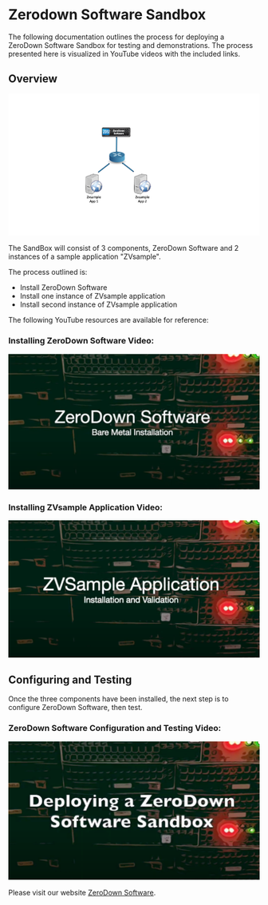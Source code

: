 # Zerodown Software Sandbox

The following documentation outlines the process for deploying a ZeroDown Software Sandbox for testing and demonstrations.  The process presented here is visualized in YouTube videos with the included links.

## Overview

![alt text](media/Overview1.png "SandBox Overview")

The SandBox will consist of 3 components, ZeroDown Software and 2 instances of a sample application "ZVsample". 

The process outlined is:
* Install ZeroDown Software
* Install one instance of ZVsample application
* Install second instance of ZVsample application

The following YouTube resources are available for reference:

### Installing ZeroDown Software Video:

[![ZeroDown Installation Video](media/ZDSBMI-Install2.png)](https://youtu.be/YZoy6kVi1m8?si=9hvmRztielbB749G)


### Installing ZVsample Application Video:
[![ZVsample Applicatin Installation Video](media/ZDS-zvsample2.png)](https://youtu.be/MESg98FaWG0?si=gUyYh3IM-dh_9Vfo)




## Configuring and Testing

Once the three components have been installed, the next step is to configure ZeroDown Software, then test.

### ZeroDown Software Configuration and Testing Video:

[![Configuration and Testing](media/ZDS-Sandbox2.png)](https://youtu.be/nH5iUDB95cI?si=NqMzYPkdAuI3GwuM)


Please visit our website [ZeroDown Software](https://zerodownsoftware.com).
